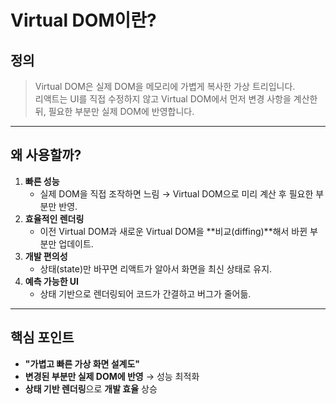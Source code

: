# Virtual DOM이란?

## **정의**
> Virtual DOM은 실제 DOM을 메모리에 가볍게 복사한 가상 트리입니다.  
> 리액트는 UI를 직접 수정하지 않고 Virtual DOM에서 먼저 변경 사항을 계산한 뒤, 필요한 부분만 실제 DOM에 반영합니다.

---

## **왜 사용할까?**
1. **빠른 성능**  
   - 실제 DOM을 직접 조작하면 느림 → Virtual DOM으로 미리 계산 후 필요한 부분만 반영.
2. **효율적인 렌더링**  
   - 이전 Virtual DOM과 새로운 Virtual DOM을 **비교(diffing)**해서 바뀐 부분만 업데이트.
3. **개발 편의성**  
   - 상태(state)만 바꾸면 리액트가 알아서 화면을 최신 상태로 유지.
4. **예측 가능한 UI**  
   - 상태 기반으로 렌더링되어 코드가 간결하고 버그가 줄어듦.

---

## **핵심 포인트**
- **"가볍고 빠른 가상 화면 설계도"**
- **변경된 부분만 실제 DOM에 반영** → 성능 최적화
- **상태 기반 렌더링**으로 **개발 효율** 상승

